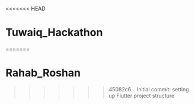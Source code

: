 <<<<<<< HEAD

# Tuwaiq_Hackathon

=======

# Rahab_Roshan

> > > > > > > 45082c6... Initial commit: setting up Flutter project structure
